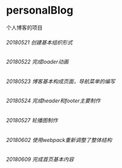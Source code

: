 # personalBlog
个人博客的项目

###### 20180521 创建基本组织形式
###### 20180522 完成loader动画
###### 20180523 博客基本构成页面，导航菜单的编写
###### 20180524 完成header和footer主要制作
###### 20180527 轮播图制作
###### 20180602 使用webpack重新调整了整体结构
###### 20180609 完成首页基本内容